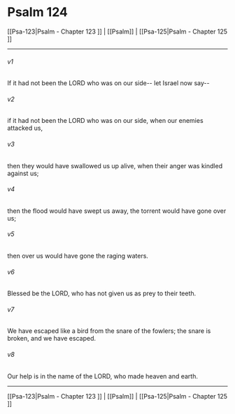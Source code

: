 # Psalm 124

[[Psa-123|Psalm - Chapter 123 ]] | [[Psalm]] | [[Psa-125|Psalm - Chapter 125 ]]
***

###### v1
If it had not been the LORD who was on our side-- let Israel now say--
###### v2
if it had not been the LORD who was on our side, when our enemies attacked us,
###### v3
then they would have swallowed us up alive, when their anger was kindled against us;
###### v4
then the flood would have swept us away, the torrent would have gone over us;
###### v5
then over us would have gone the raging waters.
###### v6
Blessed be the LORD, who has not given us as prey to their teeth.
###### v7
We have escaped like a bird from the snare of the fowlers; the snare is broken, and we have escaped.
###### v8
Our help is in the name of the LORD, who made heaven and earth.

***

[[Psa-123|Psalm - Chapter 123 ]] | [[Psalm]] | [[Psa-125|Psalm - Chapter 125 ]]
